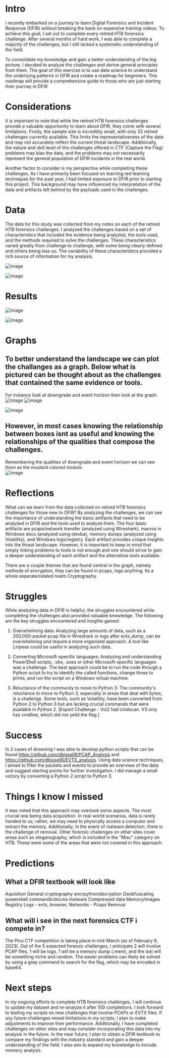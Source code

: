 # Intro
I recently embarked on a journey to learn Digital Forensics and Incident Response (DFIR) without breaking the bank on expensive training videos. To achieve this goal, I set out to complete every retired HTB forensics challenge. After several months of hard work, I was able to complete a majority of the challenges, but I still lacked a systematic understanding of the field.

To consolidate my knowledge and gain a better understanding of the big picture, I decided to analyze the challenges and derive general principles from them. The goal of this exercise is to use data science to understand the underlying patterns in DFIR and create a roadmap for beginners. This roadmap will provide a comprehensive guide to those who are just starting their journey in DFIR

# Considerations
It is important to note that while the retired HTB forensics challenges provide a valuable opportunity to learn about DFIR, they come with several limitations. Firstly, the sample size is incredibly small, with only 33 retired challenges currently available. This limits the representativeness of the data and may not accurately reflect the current threat landscape. Additionally, the nature and skill level of the challenges offered in CTF (Capture the Flag) problems may bias the data, and the problems may not necessarily represent the general population of DFIR incidents in the real world.

Another factor to consider is my perspective while completing these challenges. As I have primarily been focused on learning red teaming techniques for the past year, I had limited exposure to DFIR prior to starting this project. This background may have influenced my interpretation of the data and artifacts left behind by the payloads used in the challenges.

# Data
The data for this study was collected from my notes on each of the retired HTB forensics challenges. I analyzed the challenges based on a set of characteristics that included the evidence being analyzed, the tools used, and the methods required to solve the challenges. These characteristics varied greatly from challenge to challenge, with some being clearly defined and others being less so. The variability of these characteristics provided a rich source of information for my analysis.

![image](https://user-images.githubusercontent.com/50979196/217050487-c160139e-65dd-41b1-9b7f-db267915e914.png)

![image](https://user-images.githubusercontent.com/50979196/217050771-663b3181-fc33-4f78-b287-3220b88ee96a.png)

# Results

![image](https://user-images.githubusercontent.com/50979196/217050896-cbf15d8b-1a63-4bfc-8cf8-fe7aca189c59.png)

![image](https://user-images.githubusercontent.com/50979196/217050962-efa5363b-b70d-4761-b852-7494d6f52a91.png)

# Graphs
## To better understand the landscape we can plot the challanges as a graph. Below what is pictured can be thought about as the challenges that contained the same evidence or tools. 
For instance look at downgrade and event horizon then look at the graph.
![image](https://user-images.githubusercontent.com/50979196/217057213-452c3169-cbb5-4284-84db-7bb2b030eecf.png)
![image](https://user-images.githubusercontent.com/50979196/217057243-8381d897-4e68-42c4-a5dc-a0f96e11e62a.png)

![image](https://user-images.githubusercontent.com/50979196/217052142-6e8e7617-2120-46e6-83ce-14293021155f.png)

## However, in most cases knowing the relationship between boxes isnt as useful and knowing the relationships of the qualities that compose the challenges.
Remembering the qualities of downgrade and event horizon we can see them as the mustard colored module.  
![image](https://user-images.githubusercontent.com/50979196/217053537-83ec1822-821e-4a85-8eef-de4c19326f4b.png)

# Reflections
What can we learn from the data collected on retired HTB forensics challenges for those new to DFIR? By analyzing the challenges, we can see the importance of understanding the basic artifacts that need to be analyzed in DFIR and the tools used to analyze them. The four basic artifacts are pcaps/network transfer (analyzed using Wireshark), macros in Windows docs (analyzed using olevba), memory dumps (analyzed using Volatility), and Windows logs/registry. Each artifact provides unique insights into the threat landscape. However, it is important to keep in mind that simply linking problems to tools is not enough and one should strive to gain a deeper understanding of each artifact and the alternative tools available.

There are a couple themes that are found central in the graph, namely methods of encryption, they can be found in pcaps, logs anything. Its a whole seperate/related realm Cryptography.

# Struggles
While analyzing data in DFIR is helpful, the struggles encountered while completing the challenges also provided valuable knowledge. The following are the key struggles encountered and insights gained:

1) Overwhelming data: Analyzing large amounts of data, such as a 200,000-packet pcap file in Wireshark or logs after evtx_dump, can be overwhelming and require a more organized approach. A tool like Linpeas could be useful in analyzing such data.

2)  Converting Microsoft-specific languages: Analyzing and understanding PowerShell scripts, .vbs, .exes or other Microsoft-specific languages was a challenge. The best approach could be to run the code through a Python script to try to identify the called functions, change those to prints, and run the script on a Windows virtual machine.

3) Reluctance of the community to move to Python 3: The community's reluctance to move to Python 3, especially in areas that deal with bytes, is a challenge. Some tools, such as Volatility, have been converted from Python 2 to Python 3 but are lacking crucial commands that were available in Python 2. [Export Challenge - Vol2 had cmdscan. V3 only has cmdline, which did not yeild the flag.]

# Success
In 2 cases of drowning I was able to develop python scripts that can be found  https://github.com/dbissell6/PCAP_Analysis and https://github.com/dbissell6/EVTX_analysis. Using data science techniques, I aimed to filter the packets and events to provide an overview of the data and suggest starting points for further investigation. I did manage a small victory by converting a Python 2 script to Python 3.


# Things I know I missed

It was noted that this approach may overlook some aspects. The most crucial one being data acquisition. In real-world scenarios, data is rarely handed to us; rather, we may need to physically access a computer and extract the memory. Additionally, in the event of malware detection, there is the challenge of removal. Other forensic challenges on other sites cover areas such as steganography, which is included in the "Misc" category on HTB. These were some of the areas that were not covered in this approach.

# Predictions

## What a DFIR textbook will look like

Aquisition
General cryptography encrpython/decryption
  Deobfuscating powershell commands/docms malware
  Compressed data
Memory/images
Registry
Logs - evtx, browser, 
Networks - Pcaps
Removal 

## What will i see in the next forensics CTF i compete in?
The Pico CTF competition is taking place in mid-March (as of February 6, 2023). Out of the 5 expected forensic challenges, I anticipate 2 will involve PCAP files, 1 will be logs, 1 will be a memory dump (.mem), and the last will be something niche and random. The easier problems can likely be solved by using a grep command to search for the flag, which may be encoded in base64.

# Next steps

In my ongoing efforts to complete HTB forensics challenges, I will continue to update my dataset and re-analyze it after 100 completions. I look forward to testing my scripts on new challenges that involve PCAPs or EVTX files. If any future challenges reveal limitations in my scripts, I plan to make adjustments to improve their performance. Additionally, I have completed challenges on other sites and may consider incorporating this data into my analysis in the future.
In the near future, I plan to obtain a DFIR textbook to compare my findings with the industry standard and gain a deeper understanding of the field. I also aim to expand my knowledge to include memory analysis.
